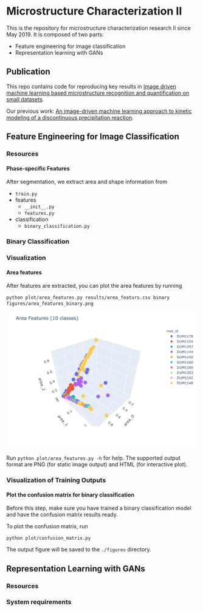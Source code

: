 # Microstructure Characterization II

This is the repository for microstructure characterization research II since May 2019. It is composed of two parts:

- Feature engineering for image classification
- Representation learning with GANs

## Publication

This repo contains code for reproducing key results in [Image driven machine learning based microstructure recognition and quantification on small datasets](#).

Our previous work: [An image-driven machine learning approach to kinetic modeling of a discontinuous precipitation reaction](https://arxiv.org/abs/1906.05496).

## Feature Engineering for Image Classification

### Resources

#### Phase-specific Features

After segmentation, we extract area and shape information from
- ```train.py```
- features
  - ```__init__.py```
  - ```features.py```
- classification
  - ```binary_classification.py```

### Binary Classification

### Visualization

#### Area features

After features are extracted, you can plot the area features by running

```shell script
python plot/area_features.py results/area_featurs.csv binary figures/area_features_binary.png
```

![Area features (10 classes)](figures/area_features_10_class.png)

Run ```python plot/area_features.py -h``` for help. The supported output format are PNG (for static image output) and HTML (for interactive plot).

### Visualization of Training Outputs

#### Plot the confusion matrix for binary classification

Before this step, make sure you have trained a binary classification model and have the confusion matrix results ready.

To plot the confusion matrix, run

```shell script
python plot/confusion_matrix.py
```

The output figure will be saved to the ```./figures``` directory.

## Representation Learning with GANs

### Resources

### System requirements
